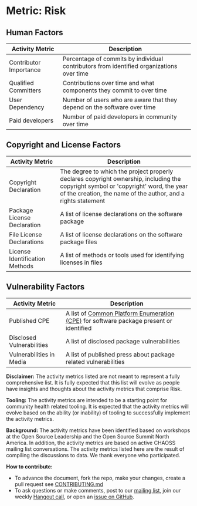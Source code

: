 # Metric: Risk

## Human Factors
Activity Metric | Description
--- | ---
Contributor Importance | Percentage of commits by individual contributors from identified organizations over time
Qualified Committers | Contributions over time and what components they commit to over time
User Dependency | Number of users who are aware that they depend on the software over time
Paid developers | Number of paid developers in community over time

## Copyright and License Factors
 Activity Metric | Description
 --- | ---
Copyright Declaration | The degree to which the project properly declares copyright ownership, including the copyright symbol or 'copyright' word, the year of the creation, the name of the author, and a rights statement
Package License Declaration | A list of license declarations on the software package
File License Declarations | A list of license declarations on the software package files
License Identification Methods | A list of methods or tools used for identifying licenses in files

## Vulnerability Factors
 Activity Metric | Description
 --- | ---
Published CPE | A list of [Common Platform Enumeration (CPE)](https://nvd.nist.gov/products/cpe) for software package present or identified
Disclosed Vulnerabilities | A list of disclosed package vulnerabilities
Vulnerabilities in Media | A list of published press about package related vulnerabilities 

**Disclaimer:**
The activity metrics listed are not meant to represent a fully comprehensive list. It is fully expected that this list will evolve as people have insights and thoughts about the activity metrics that comprise Risk.

**Tooling:**
The activity metrics are intended to be a starting point for community health related tooling. It is expected that the activity metrics will evolve based on the ability (or inability) of tooling to successfully implement the activity metrics.

**Background:**
The activity metrics have been identified based on workshops at the Open Source Leadership and the Open Source Summit North America. In addition, the activity metrics are based on active CHAOSS mailing list conversations. The activity metrics listed here are the result of compiling the discussions to data. We thank everyone who participated.

**How to contribute:**
- To advance the document, fork the repo, make your changes, create a pull request see [CONTRIBUTING.md][contrib]
- To ask questions or make comments, post to our [mailing list][ml], join our weekly [Hangout call][ho], or open an [issue on GitHub][issue].

[contrib]: .github/CONTRIBUTING.md
[ml]: https://wiki.linuxfoundation.org/chaoss/metrics#mail-list
[ho]: https://wiki.linuxfoundation.org/chaoss/metrics#weekly-hangout
[issue]: https://github.com/chaoss/metrics/issues

